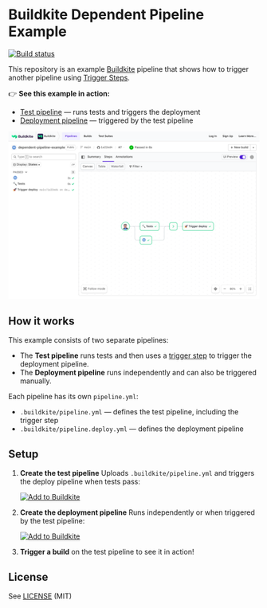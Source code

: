 # Buildkite Dependent Pipeline Example

[![Build status](https://badge.buildkite.com/2c51548da4ca2abd88fa2194dbdf46b916c65047ef03786752.svg)](https://buildkite.com/buildkite/dependent-pipeline-example)

This repository is an example [Buildkite](https://buildkite.com/) pipeline that shows how to trigger another pipeline using [Trigger Steps](https://buildkite.com/docs/pipelines/trigger-step).

👉 **See this example in action:**

- [Test pipeline](https://buildkite.com/buildkite/dependent-pipeline-example/builds/latest?branch=main) — runs tests and triggers the deployment
- [Deployment pipeline](https://buildkite.com/buildkite/dependent-pipeline-example-deploy/builds/latest?branch=main) — triggered by the test pipeline

<a href="https://buildkite.com/buildkite/dependent-pipeline-example/builds/latest?branch=main">
  <img width="2400" alt="Screenshot of dependent pipeline build page" src=".buildkite/screenshot.png" />
</a>

<!-- docs:start -->

## How it works

This example consists of two separate pipelines:

- The **Test pipeline** runs tests and then uses a [trigger step](https://buildkite.com/docs/pipelines/trigger-step) to trigger the deployment pipeline.
- The **Deployment pipeline** runs independently and can also be triggered manually.

Each pipeline has its own `pipeline.yml`:
- `.buildkite/pipeline.yml` — defines the test pipeline, including the trigger step
- `.buildkite/pipeline.deploy.yml` — defines the deployment pipeline

## Setup

1. **Create the test pipeline**
   Uploads `.buildkite/pipeline.yml` and triggers the deploy pipeline when tests pass:

   [![Add to Buildkite](https://buildkite.com/button.svg)](https://buildkite.com/new?template=https://github.com/buildkite/dependent-pipeline-example/tree/main/templates/test)

2. **Create the deployment pipeline**
   Runs independently or when triggered by the test pipeline:

   [![Add to Buildkite](https://buildkite.com/button.svg)](https://buildkite.com/new?template=https://github.com/buildkite/dependent-pipeline-example/tree/main/templates/deploy)

3. **Trigger a build** on the test pipeline to see it in action!

<!-- docs:end -->

## License

See [LICENSE](LICENSE) (MIT)